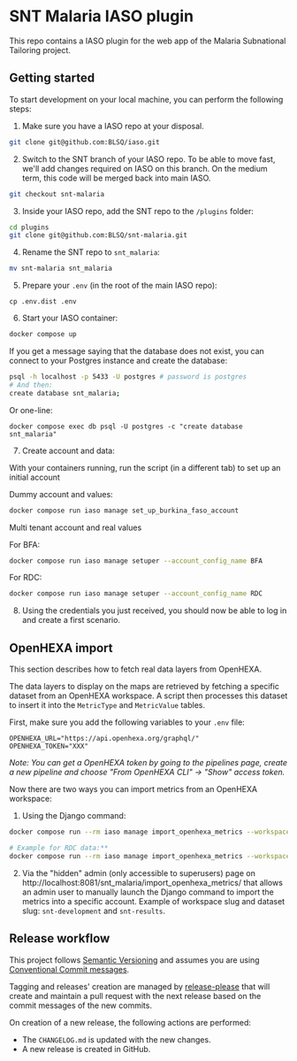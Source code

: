 # SNT Malaria IASO plugin

This repo contains a IASO plugin for the web app of the Malaria Subnational Tailoring project.

## Getting started

To start development on your local machine, you can perform the following steps:

1. Make sure you have a IASO repo at your disposal.

```bash
git clone git@github.com:BLSQ/iaso.git
```

2. Switch to the SNT branch of your IASO repo. To be able to move fast, we'll add changes required on IASO on this branch. On the medium term, this code will be merged back into main IASO.

```bash
git checkout snt-malaria
```

3. Inside your IASO repo, add the SNT repo to the `/plugins` folder:

```bash
cd plugins
git clone git@github.com:BLSQ/snt-malaria.git
```

4. Rename the SNT repo to `snt_malaria`:

```bash
mv snt-malaria snt_malaria
```

5. Prepare your `.env` (in the root of the main IASO repo):

```.env
cp .env.dist .env
```

6. Start your IASO container:

```bash
docker compose up
```

If you get a message saying that the database does not exist, you can connect to your Postgres instance and create the database:

```bash
psql -h localhost -p 5433 -U postgres # password is postgres
# And then:
create database snt_malaria;
```

Or one-line:

`docker compose exec db psql -U postgres -c "create database snt_malaria"`

7. Create account and data:

With your containers running, run the script (in a different tab) to set up an initial account

Dummy account and values:

```bash
docker compose run iaso manage set_up_burkina_faso_account
```

Multi tenant account and real values

For BFA:

```bash
docker compose run iaso manage setuper --account_config_name BFA
```

For RDC:

```bash
docker compose run iaso manage setuper --account_config_name RDC
```

8. Using the credentials you just received, you should now be able to log in and create a first scenario.

## OpenHEXA import

This section describes how to fetch real data layers from OpenHEXA.

The data layers to display on the maps are retrieved by fetching a specific dataset from an OpenHEXA workspace. A script then processes this dataset to insert it into the `MetricType` and `MetricValue` tables.

First, make sure you add the following variables to your `.env` file:

```.env
OPENHEXA_URL="https://api.openhexa.org/graphql/"
OPENHEXA_TOKEN="XXX"
```

_Note: You can get a OpenHEXA token by going to the pipelines page, create a new pipeline and choose "From OpenHEXA CLI" -> "Show" access token._

Now there are two ways you can import metrics from an OpenHEXA workspace:

1. Using the Django command:

```bash
docker compose run --rm iaso manage import_openhexa_metrics --workspace_slug <slug> --dataset_slug <slug> --account-id <id>

# Example for RDC data:**
docker compose run --rm iaso manage import_openhexa_metrics --workspace_slug snt-development --dataset_slug snt-results --account-id 2
```

2. Via the "hidden" admin (only accessible to superusers) page on http://localhost:8081/snt_malaria/import_openhexa_metrics/ that allows an admin user to manually launch the Django command to import the metrics into a specific account. Example of workspace slug and dataset slug: `snt-development` and `snt-results`.

## Release workflow

This project follows [Semantic Versioning](http://semver.org/) and assumes you are using [Conventional Commit messages](https://www.conventionalcommits.org/).

Tagging and releases' creation are managed by [release-please](https://github.com/googleapis/release-please) that will create and maintain a pull request with the next release based on the commit messages of the new commits.

On creation of a new release, the following actions are performed:

- The `CHANGELOG.md` is updated with the new changes.
- A new release is created in GitHub.
